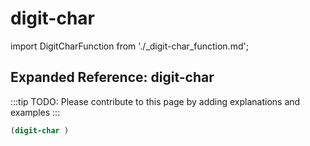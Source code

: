 # digit-char

import DigitCharFunction from './_digit-char_function.md';

<DigitCharFunction />

## Expanded Reference: digit-char

:::tip
TODO: Please contribute to this page by adding explanations and examples
:::

```lisp
(digit-char )
```
